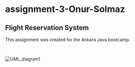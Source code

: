 # assignment-3-Onur-Solmaz
## Flight Reservation System
This assignment was created for the Ankara Java bootcamp.


<br> 

![UML_diagram1](https://user-images.githubusercontent.com/37516513/125870979-a98dd69f-b509-4de2-89b3-b71f32bfad20.PNG)
